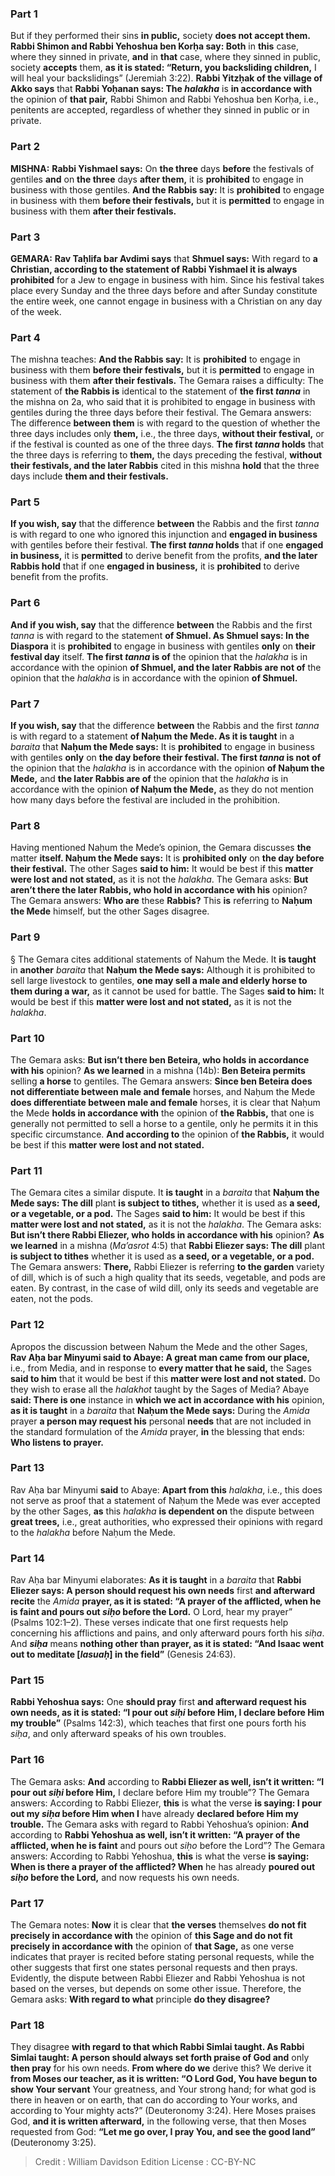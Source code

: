 
### Part 1
But if they performed their sins <b>in public,</b> society <b>does not accept them. Rabbi Shimon and Rabbi Yehoshua ben Korḥa say: Both</b> in <b>this</b> case, where they sinned in private, <b>and</b> in <b>that</b> case, where they sinned in public, society <b>accepts</b> them, <b>as it is stated: “Return, you backsliding children,</b> I will heal your backslidings” (Jeremiah 3:22). <b>Rabbi Yitzḥak of the village of Akko says</b> that <b>Rabbi Yoḥanan says: The <i>halakha</i></b> is <b>in accordance with</b> the opinion of <b>that pair,</b> Rabbi Shimon and Rabbi Yehoshua ben Korḥa, i.e., penitents are accepted, regardless of whether they sinned in public or in private.

### Part 2
<strong>MISHNA:</strong> <b>Rabbi Yishmael says:</b> On <b>the three</b> days <b>before</b> the festivals of gentiles <b>and</b> on <b>the three</b> days <b>after them,</b> it is <b>prohibited</b> to engage in business with those gentiles. <b>And the Rabbis say:</b> It is <b>prohibited</b> to engage in business with them <b>before their festivals,</b> but it is <b>permitted</b> to engage in business with them <b>after their festivals.</b>

### Part 3
<strong>GEMARA:</strong> <b>Rav Taḥlifa bar Avdimi says</b> that <b>Shmuel says:</b> With regard to <b>a Christian, according to the statement of Rabbi Yishmael it is always prohibited</b> for a Jew to engage in business with him. Since his festival takes place every Sunday and the three days before and after Sunday constitute the entire week, one cannot engage in business with a Christian on any day of the week.

### Part 4
The mishna teaches: <b>And the Rabbis say:</b> It is <b>prohibited</b> to engage in business with them <b>before their festivals,</b> but it is <b>permitted</b> to engage in business with them <b>after their festivals.</b> The Gemara raises a difficulty: The statement of <b>the Rabbis is</b> identical to the statement of <b>the first <i>tanna</i></b> in the mishna on 2a, who said that it is prohibited to engage in business with gentiles during the three days before their festival. The Gemara answers: The difference <b>between them</b> is with regard to the question of whether the three days includes only <b>them,</b> i.e., the three days, <b>without their festival,</b> or if the festival is counted as one of the three days. <b>The first <i>tanna</i> holds</b> that the three days is referring to <b>them,</b> the days preceding the festival, <b>without their festivals, and the later Rabbis</b> cited in this mishna <b>hold</b> that the three days include <b>them and their festivals.</b>

### Part 5
<b>If you wish, say</b> that the difference <b>between</b> the Rabbis and the first <i>tanna</i> is with regard to one who ignored this injunction and <b>engaged in business</b> with gentiles before their festival. <b>The first <i>tanna</i> holds</b> that if one <b>engaged in business,</b> it is <b>permitted</b> to derive benefit from the profits, <b>and the later Rabbis hold</b> that if one <b>engaged in business,</b> it is <b>prohibited</b> to derive benefit from the profits.

### Part 6
<b>And if you wish, say</b> that the difference <b>between</b> the Rabbis and the first <i>tanna</i> is with regard to the statement <b>of Shmuel. As Shmuel says: In the Diaspora</b> it is <b>prohibited</b> to engage in business with gentiles <b>only</b> on <b>their festival day</b> itself. <b>The first <i>tanna</i> is of</b> the opinion that the <i>halakha</i> is in accordance with the opinion <b>of Shmuel, and the later Rabbis are not of</b> the opinion that the <i>halakha</i> is in accordance with the opinion <b>of Shmuel.</b>

### Part 7
<b>If you wish, say</b> that the difference <b>between</b> the Rabbis and the first <i>tanna</i> is with regard to a statement <b>of Naḥum the Mede. As it is taught</b> in a <i>baraita</i> that <b>Naḥum the Mede says:</b> It is <b>prohibited</b> to engage in business with gentiles <b>only</b> on <b>the day before their festival. The first <i>tanna</i> is not of</b> the opinion that the <i>halakha</i> is in accordance with the opinion <b>of Naḥum the Mede,</b> and <b>the later Rabbis are of</b> the opinion that the <i>halakha</i> is in accordance with the opinion <b>of Naḥum the Mede,</b> as they do not mention how many days before the festival are included in the prohibition.

### Part 8
Having mentioned Naḥum the Mede’s opinion, the Gemara discusses <b>the</b> matter <b>itself. Naḥum the Mede says:</b> It is <b>prohibited only</b> on <b>the day before their festival.</b> The other Sages <b>said to him:</b> It would be best if this <b>matter were lost and not stated,</b> as it is not the <i>halakha</i>. The Gemara asks: <b>But aren’t there the later Rabbis, who hold in accordance with his</b> opinion? The Gemara answers: <b>Who are</b> these <b>Rabbis?</b> This <b>is</b> referring to <b>Naḥum the Mede</b> himself, but the other Sages disagree.

### Part 9
§ The Gemara cites additional statements of Naḥum the Mede. It <b>is taught</b> in <b>another</b> <i>baraita</i> that <b>Naḥum the Mede says:</b> Although it is prohibited to sell large livestock to gentiles, <b>one may sell a male and elderly horse to them during a war,</b> as it cannot be used for battle. The Sages <b>said to him:</b> It would be best if this <b>matter were lost and not stated,</b> as it is not the <i>halakha</i>.

### Part 10
The Gemara asks: <b>But isn’t there ben Beteira, who holds in accordance with his</b> opinion? <b>As we learned</b> in a mishna (14b): <b>Ben Beteira permits</b> selling <b>a horse</b> to gentiles. The Gemara answers: <b>Since ben Beteira does not differentiate between male and female</b> horses, and Naḥum the Mede <b>does differentiate between male and female</b> horses, it is clear that Naḥum the Mede <b>holds in accordance with</b> the opinion of <b>the Rabbis,</b> that one is generally not permitted to sell a horse to a gentile, only he permits it in this specific circumstance. <b>And according to</b> the opinion of <b>the Rabbis,</b> it would be best if this <b>matter were lost and not stated.</b>

### Part 11
The Gemara cites a similar dispute. It <b>is taught</b> in a <i>baraita</i> that <b>Naḥum the Mede says: The dill</b> plant <b>is subject to tithes,</b> whether it is used as <b>a seed, or a vegetable, or a pod.</b> The Sages <b>said to him:</b> It would be best if this <b>matter were lost and not stated,</b> as it is not the <i>halakha</i>. The Gemara asks: <b>But isn’t there Rabbi Eliezer, who holds in accordance with his</b> opinion? <b>As we learned</b> in a mishna (<i>Ma’asrot</i> 4:5) that <b>Rabbi Eliezer says: The dill</b> plant <b>is subject to tithes</b> whether it is used as <b>a seed, or a vegetable, or a pod.</b> The Gemara answers: <b>There,</b> Rabbi Eliezer is referring <b>to the garden</b> variety of dill, which is of such a high quality that its seeds, vegetable, and pods are eaten. By contrast, in the case of wild dill, only its seeds and vegetable are eaten, not the pods.

### Part 12
Apropos the discussion between Naḥum the Mede and the other Sages, <b>Rav Aḥa bar Minyumi said to Abaye: A great man came from our place,</b> i.e., from Media, and in response to <b>every matter that he said,</b> the Sages <b>said to him</b> that it would be best if this <b>matter were lost and not stated.</b> Do they wish to erase all the <i>halakhot</i> taught by the Sages of Media? Abaye <b>said: There is one</b> instance in <b>which we act in accordance with his</b> opinion, <b>as it is taught</b> in a <i>baraita</i> that <b>Naḥum the Mede says:</b> During the <i>Amida</i> prayer <b>a person may request his</b> personal <b>needs</b> that are not included in the standard formulation of the <i>Amida</i> prayer, <b>in</b> the blessing that ends: <b>Who listens to prayer.</b>

### Part 13
Rav Aḥa bar Minyumi <b>said</b> to Abaye: <b>Apart from this</b> <i>halakha</i>, i.e., this does not serve as proof that a statement of Naḥum the Mede was ever accepted by the other Sages, <b>as</b> this <i>halakha</i> <b>is dependent on</b> the dispute between <b>great trees,</b> i.e., great authorities, who expressed their opinions with regard to the <i>halakha</i> before Naḥum the Mede.

### Part 14
Rav Aḥa bar Minyumi elaborates: <b>As it is taught</b> in a <i>baraita</i> that <b>Rabbi Eliezer says: A person should request his own needs</b> first <b>and afterward recite</b> the <i>Amida</i> <b>prayer, as it is stated: “A prayer of the afflicted, when he is faint and pours out <i>siḥo</i> before the Lord.</b> O Lord, hear my prayer” (Psalms 102:1–2). These verses indicate that one first requests help concerning his afflictions and pains, and only afterward pours forth his <i>siḥa</i>. And <b><i>siḥa</i></b> means <b>nothing other than prayer, as it is stated: “And Isaac went out to meditate [<i>lasuaḥ</i>] in the field”</b> (Genesis 24:63).

### Part 15
<b>Rabbi Yehoshua says:</b> One <b>should pray</b> first <b>and afterward request his own needs, as it is stated: “I pour out <i>siḥi</i> before Him, I declare before Him my trouble”</b> (Psalms 142:3), which teaches that first one pours forth his <i>siḥa</i>, and only afterward speaks of his own troubles.

### Part 16
The Gemara asks: <b>And</b> according to <b>Rabbi Eliezer as well, isn’t it written: “I pour out <i>siḥi</i> before Him,</b> I declare before Him my trouble”? The Gemara answers: According to Rabbi Eliezer, <b>this</b> is what the verse <b>is saying: I pour out my <i>siḥa</i> before Him when I</b> have already <b>declared before Him my trouble.</b> The Gemara asks with regard to Rabbi Yehoshua’s opinion: <b>And</b> according to <b>Rabbi Yehoshua as well, isn’t it written: “A prayer of the afflicted, when he is faint</b> and pours out <i>siḥo</i> before the Lord”? The Gemara answers: According to Rabbi Yehoshua, <b>this</b> is what the verse <b>is saying: When is there a prayer of the afflicted? When</b> he has already <b>poured out <i>siḥo</i> before the Lord,</b> and now requests his own needs.

### Part 17
The Gemara notes: <b>Now</b> it is clear that <b>the verses</b> themselves <b>do not fit precisely in accordance with</b> the opinion of <b>this Sage and do not fit precisely in accordance with</b> the opinion of <b>that Sage,</b> as one verse indicates that prayer is recited before stating personal requests, while the other suggests that first one states personal requests and then prays. Evidently, the dispute between Rabbi Eliezer and Rabbi Yehoshua is not based on the verses, but depends on some other issue. Therefore, the Gemara asks: <b>With regard to what</b> principle <b>do they disagree?</b>

### Part 18
They disagree <b>with regard to that which Rabbi Simlai taught. As Rabbi Simlai taught: A person should always set forth praise of God and</b> only <b>then pray</b> for his own needs. <b>From where do we</b> derive this? We derive it <b>from Moses our teacher, as it is written: “O Lord God, You have begun to show Your servant</b> Your greatness, and Your strong hand; for what god is there in heaven or on earth, that can do according to Your works, and according to Your mighty acts?” (Deuteronomy 3:24). Here Moses praises God, <b>and it is written afterward,</b> in the following verse, that then Moses requested from God: <b>“Let me go over, I pray You, and see the good land”</b> (Deuteronomy 3:25).

>Credit : William Davidson Edition
>License : CC-BY-NC
